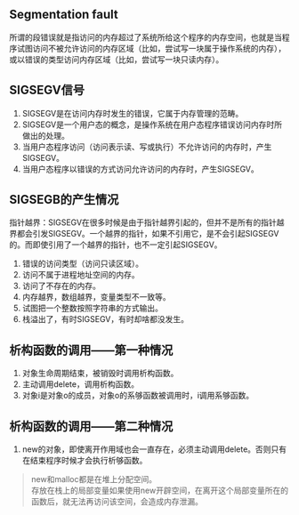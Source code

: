 ## Segmentation fault 

所谓的段错误就是指访问的内存超过了系统所给这个程序的内存空间，也就是当程序试图访问不被允许访问的内存区域（比如，尝试写一块属于操作系统的内存），或以错误的类型访问内存区域（比如，尝试写一块只读内存）。

## SIGSEGV信号

1. SIGSEGV是在访问内存时发生的错误，它属于内存管理的范畴。
2. SIGSEGV是一个用户态的概念，是操作系统在用户态程序错误访问内存时所做出的处理。
3. 当用户态程序访问（访问表示读、写或执行）不允许访问的内存时，产生SIGSEGV。
4. 当用户态程序以错误的方式访问允许访问的内存时，产生SIGSEGV。


## SIGSEGB的产生情况

指针越界：SIGSEGV在很多时候是由于指针越界引起的，但并不是所有的指针越界都会引发SIGSEGV。一个越界的指针，如果不引用它，是不会引起SIGSEGV的。而即使引用了一个越界的指针，也不一定引起SIGSEGV。

1. 错误的访问类型（访问只读区域）。
2. 访问不属于进程地址空间的内存。
3. 访问了不存在的内存。
4. 内存越界，数组越界，变量类型不一致等。
5. 试图把一个整数按照字符串的方式输出。
6. 栈溢出了，有时SIGSEGV，有时却啥都没发生。

## 析构函数的调用——第一种情况

1. 对象生命周期结束，被销毁时调用析构函数。
2. 主动调用delete，调用析构函数。
3. 对象i是对象o的成员，对象o的系够函数被调用时，i调用系够函数。

## 析构函数的调用——第二种情况 

1. new的对象，即使离开作用域也会一直存在，必须主动调用delete。否则只有在结束程序时候才会执行析够函数。
> new和malloc都是在堆上分配空间。<br>
> 存放在栈上的局部变量如果使用new开辟空间，在离开这个局部变量所在的函数后，就无法再访问该空间，会造成内存泄漏。

